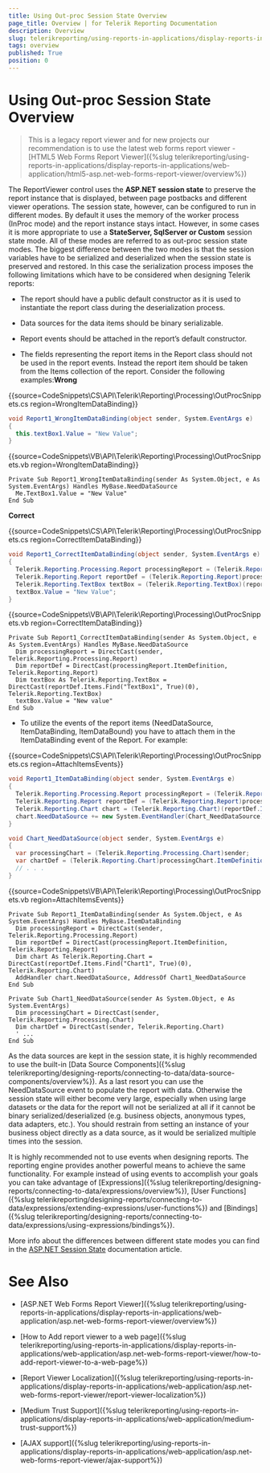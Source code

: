 ```yaml
---
title: Using Out-proc Session State Overview
page_title: Overview | for Telerik Reporting Documentation
description: Overview
slug: telerikreporting/using-reports-in-applications/display-reports-in-applications/web-application/asp.net-web-forms-report-viewer/using-out-proc-session-state/overview
tags: overview
published: True
position: 0
---
```


# Using Out-proc Session State Overview



> This is a legacy report viewer and for new projects our recommendation is to use the latest web forms report viewer -           [HTML5 Web Forms Report Viewer]({%slug telerikreporting/using-reports-in-applications/display-reports-in-applications/web-application/html5-asp.net-web-forms-report-viewer/overview%})

The ReportViewer control uses the __ASP.NET session state__  to preserve the report instance that is displayed,           between page postbacks and different viewer operations. The session state, however, can be configured to run in different modes.           By default it uses the memory of the worker process (InProc mode) and the report instance stays intact. However, in some cases           it is more appropriate to use a __StateServer, SqlServer or Custom__  session state mode. All of these modes are referred to as out-proc           session state modes. The biggest difference between the two modes is that the session variables have to be serialized and deserialized           when the session state is preserved and restored. In this case the serialization process imposes the following limitations which have to           be considered when designing Telerik reports:         

* The report should have a public default constructor as it is used to instantiate the report class during the deserialization process.

* Data sources for the data items should be binary serializable.

* Report events should be attached in the report’s default constructor.

* The fields representing the report items in the Report class should not be used in the report events.
            Instead the report item should be taken from the Items collection of the report. Consider the following examples:__Wrong__ 

{{source=CodeSnippets\CS\API\Telerik\Reporting\Processing\OutProcSnippets.cs region=WrongItemDataBinding}}
  ````C#
void Report1_WrongItemDataBinding(object sender, System.EventArgs e)
{
    this.textBox1.Value = "New Value";
}
````

{{source=CodeSnippets\VB\API\Telerik\Reporting\Processing\OutProcSnippets.vb region=WrongItemDataBinding}}
  ````VB
Private Sub Report1_WrongItemDataBinding(sender As System.Object, e As System.EventArgs) Handles MyBase.NeedDataSource
    Me.TextBox1.Value = "New Value"
End Sub
````

__Correct__ 

{{source=CodeSnippets\CS\API\Telerik\Reporting\Processing\OutProcSnippets.cs region=CorrectItemDataBinding}}
  ````C#
void Report1_CorrectItemDataBinding(object sender, System.EventArgs e)
{
    Telerik.Reporting.Processing.Report processingReport = (Telerik.Reporting.Processing.Report)sender;
    Telerik.Reporting.Report reportDef = (Telerik.Reporting.Report)processingReport.ItemDefinition;
    Telerik.Reporting.TextBox textBox = (Telerik.Reporting.TextBox)(reportDef.Items.Find("textBox1", true)[0]);
    textBox.Value = "New Value";
}
````

{{source=CodeSnippets\VB\API\Telerik\Reporting\Processing\OutProcSnippets.vb region=CorrectItemDataBinding}}
  ````VB
Private Sub Report1_CorrectItemDataBinding(sender As System.Object, e As System.EventArgs) Handles MyBase.NeedDataSource
    Dim processingReport = DirectCast(sender, Telerik.Reporting.Processing.Report)
    Dim reportDef = DirectCast(processingReport.ItemDefinition, Telerik.Reporting.Report)
    Dim textBox As Telerik.Reporting.TextBox = DirectCast(reportDef.Items.Find("TextBox1", True)(0), Telerik.Reporting.TextBox)
    textBox.Value = "New value"
End Sub
````

* To utilize the events of the report items (NeedDataSource, ItemDataBinding, ItemDataBound) you have to attach
            them in the ItemDataBinding event of the Report. For example:

{{source=CodeSnippets\CS\API\Telerik\Reporting\Processing\OutProcSnippets.cs region=AttachItemsEvents}}
  ````C#
void Report1_ItemDataBinding(object sender, System.EventArgs e)
{
    Telerik.Reporting.Processing.Report processingReport = (Telerik.Reporting.Processing.Report)sender;
    Telerik.Reporting.Report reportDef = (Telerik.Reporting.Report)processingReport.ItemDefinition;
    Telerik.Reporting.Chart chart = (Telerik.Reporting.Chart)(reportDef.Items.Find("chart1", true)[0]);
    chart.NeedDataSource += new System.EventHandler(Chart_NeedDataSource);
}

void Chart_NeedDataSource(object sender, System.EventArgs e)
{
    var processingChart = (Telerik.Reporting.Processing.Chart)sender;
    var chartDef = (Telerik.Reporting.Chart)processingChart.ItemDefinition;
    // . . .
}
````

{{source=CodeSnippets\VB\API\Telerik\Reporting\Processing\OutProcSnippets.vb region=AttachItemsEvents}}
  ````VB
Private Sub Report1_ItemDataBinding(sender As System.Object, e As System.EventArgs) Handles MyBase.ItemDataBinding
    Dim processingReport = DirectCast(sender, Telerik.Reporting.Processing.Report)
    Dim reportDef = DirectCast(processingReport.ItemDefinition, Telerik.Reporting.Report)
    Dim chart As Telerik.Reporting.Chart = DirectCast(reportDef.Items.Find("Chart1", True)(0), Telerik.Reporting.Chart)
    AddHandler chart.NeedDataSource, AddressOf Chart1_NeedDataSource
End Sub

Private Sub Chart1_NeedDataSource(sender As System.Object, e As System.EventArgs)
    Dim processingChart = DirectCast(sender, Telerik.Reporting.Processing.Chart)
    Dim chartDef = DirectCast(sender, Telerik.Reporting.Chart)
    ' ...
End Sub
````

As the data sources are kept in the session state, it is highly recommended to use the built-in [Data Source Components]({%slug telerikreporting/designing-reports/connecting-to-data/data-source-components/overview%}).           As a last resort you can use the NeedDataSource event to populate the report with data. Otherwise the session state will either           become very large, especially when using large datasets or the data for the report will not be serialized at all if it cannot be           binary serialized/deserialized (e.g. business objects, anonymous types, data adapters, etc.). You should restrain from setting an           instance of your business object directly as a data source, as it would be serialized multiple times into the session.         

It is highly recommended not to use events when designing reports. The reporting engine provides another powerful means to achieve the           same functionality. For example instead of using events to accomplish your goals you can take advantage of            [Expressions]({%slug telerikreporting/designing-reports/connecting-to-data/expressions/overview%}), [User Functions]({%slug telerikreporting/designing-reports/connecting-to-data/expressions/extending-expressions/user-functions%}) and            [Bindings]({%slug telerikreporting/designing-reports/connecting-to-data/expressions/using-expressions/bindings%}).         

More info about the differences between different state modes you can find in the            [ASP.NET Session State](http://msdn.microsoft.com/en-us/library/ms972429.aspx)  documentation article.         

# See Also

 * [ASP.NET Web Forms Report Viewer]({%slug telerikreporting/using-reports-in-applications/display-reports-in-applications/web-application/asp.net-web-forms-report-viewer/overview%})

 * [How to Add report viewer to a web page]({%slug telerikreporting/using-reports-in-applications/display-reports-in-applications/web-application/asp.net-web-forms-report-viewer/how-to-add-report-viewer-to-a-web-page%})

 * [Report Viewer Localization]({%slug telerikreporting/using-reports-in-applications/display-reports-in-applications/web-application/asp.net-web-forms-report-viewer/report-viewer-localization%})

 * [Medium Trust Support]({%slug telerikreporting/using-reports-in-applications/display-reports-in-applications/web-application/medium-trust-support%})

 * [AJAX support]({%slug telerikreporting/using-reports-in-applications/display-reports-in-applications/web-application/asp.net-web-forms-report-viewer/ajax-support%})

